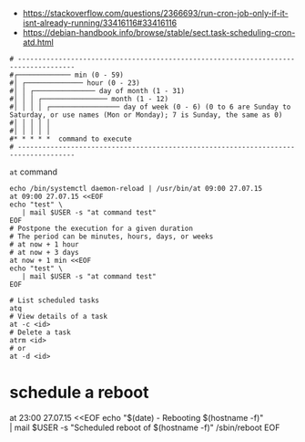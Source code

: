 * https://stackoverflow.com/questions/2366693/run-cron-job-only-if-it-isnt-already-running/33416116#33416116
* https://debian-handbook.info/browse/stable/sect.task-scheduling-cron-atd.html

```
# ------------------------------------------------------------------------------------
#┌───────────── min (0 - 59)
#│ ┌────────────── hour (0 - 23)
#│ │ ┌─────────────── day of month (1 - 31)
#│ │ │ ┌──────────────── month (1 - 12)
#│ │ │ │ ┌───────────────── day of week (0 - 6) (0 to 6 are Sunday to Saturday, or use names (Mon or Monday); 7 is Sunday, the same as 0)
#│ │ │ │ │
#│ │ │ │ │
#* * * * *  command to execute
# ------------------------------------------------------------------------------------
```
`at` command
```shell
echo /bin/systemctl daemon-reload | /usr/bin/at 09:00 27.07.15
at 09:00 27.07.15 <<EOF
echo "test" \
   | mail $USER -s "at command test"
EOF
# Postpone the execution for a given duration
# The period can be minutes, hours, days, or weeks
# at now + 1 hour
# at now + 3 days
at now + 1 min <<EOF
echo "test" \
   | mail $USER -s "at command test"
EOF

# List scheduled tasks
atq
# View details of a task
at -c <id>
# Delete a task
atrm <id>
# or
at -d <id>
```

# schedule a reboot
at 23:00 27.07.15 <<EOF
echo "$(date) - Rebooting $(hostname -f)" \
   | mail $USER -s "Scheduled reboot of $(hostname -f)"
/sbin/reboot
EOF
